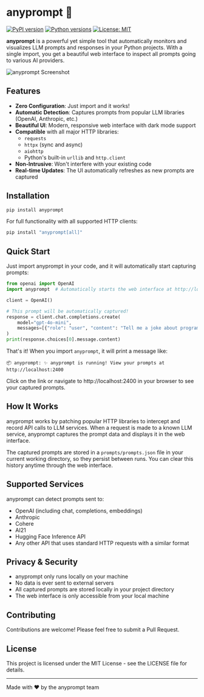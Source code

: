 # anyprompt 📝

[![PyPI version](https://img.shields.io/pypi/v/anyprompt.svg)](https://pypi.org/project/anyprompt/)
[![Python versions](https://img.shields.io/pypi/pyversions/anyprompt.svg)](https://pypi.org/project/anyprompt/)
[![License: MIT](https://img.shields.io/badge/License-MIT-blue.svg)](https://opensource.org/licenses/MIT)

**anyprompt** is a powerful yet simple tool that automatically monitors and visualizes LLM prompts and responses in your Python projects. With a single import, you get a beautiful web interface to inspect all prompts going to various AI providers.

![anyprompt Screenshot](https://github.com/anyprompt/anyprompt/raw/main/docs/screenshot.png)

## Features

- **Zero Configuration**: Just import and it works!
- **Automatic Detection**: Captures prompts from popular LLM libraries (OpenAI, Anthropic, etc.)
- **Beautiful UI**: Modern, responsive web interface with dark mode support
- **Compatible** with all major HTTP libraries:
  - `requests`
  - `httpx` (sync and async)
  - `aiohttp`
  - Python's built-in `urllib` and `http.client`
- **Non-Intrusive**: Won't interfere with your existing code
- **Real-time Updates**: The UI automatically refreshes as new prompts are captured

## Installation

```bash
pip install anyprompt
```

For full functionality with all supported HTTP clients:

```bash
pip install "anyprompt[all]"
```

## Quick Start

Just import anyprompt in your code, and it will automatically start capturing prompts:

```python
from openai import OpenAI
import anyprompt  # Automatically starts the web interface at http://localhost:2400

client = OpenAI()

# This prompt will be automatically captured!
response = client.chat.completions.create(
    model="gpt-4o-mini",
    messages=[{"role": "user", "content": "Tell me a joke about programming"}]
)
print(response.choices[0].message.content)
```

That's it! When you import `anyprompt`, it will print a message like:

```
📦 anyprompt: ✨ anyprompt is running! View your prompts at http://localhost:2400
```

Click on the link or navigate to http://localhost:2400 in your browser to see your captured prompts.

## How It Works

anyprompt works by patching popular HTTP libraries to intercept and record API calls to LLM services. When a request is made to a known LLM service, anyprompt captures the prompt data and displays it in the web interface.

The captured prompts are stored in a `prompts/prompts.json` file in your current working directory, so they persist between runs. You can clear this history anytime through the web interface.

## Supported Services

anyprompt can detect prompts sent to:

- OpenAI (including chat, completions, embeddings)
- Anthropic
- Cohere
- AI21
- Hugging Face Inference API
- Any other API that uses standard HTTP requests with a similar format

## Privacy & Security

- anyprompt only runs locally on your machine
- No data is ever sent to external servers
- All captured prompts are stored locally in your project directory
- The web interface is only accessible from your local machine

## Contributing

Contributions are welcome! Please feel free to submit a Pull Request.

## License

This project is licensed under the MIT License - see the LICENSE file for details.

---

Made with ❤️ by the anyprompt team